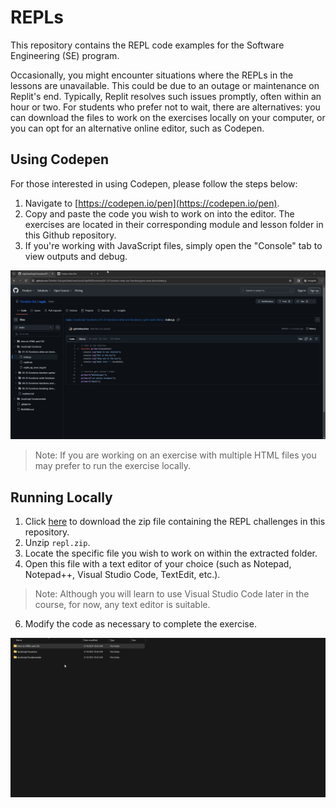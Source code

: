 # REPLs

This repository contains the REPL code examples for the Software Engineering (SE) program.

Occasionally, you might encounter situations where the REPLs in the lessons are unavailable. This could be due to an outage or maintenance on Replit's end. Typically, Replit resolves such issues promptly, often within an hour or two. For students who prefer not to wait, there are alternatives: you can download the files to work on the exercises locally on your computer, or you can opt for an alternative online editor, such as Codepen.

## Using Codepen

For those interested in using Codepen, please follow the steps below:

1. Navigate to [https://codepen.io/pen](https://codepen.io/pen).
2. Copy and paste the code you wish to work on into the editor. The exercises are located in their corresponding module and lesson folder in this Github repository.
3. If you're working with JavaScript files, simply open the "Console" tab to view outputs and debug.

![Codepen](codepen.gif)

> Note: If you are working on an exercise with multiple HTML files you may prefer to run the exercise locally.

## Running Locally

1. Click [here](https://chegg.sharepoint.com/:u:/s/ImmersionWorkshopDecks/EUdTBfxF4cxCuDODFvuNDOYBElYcFIJPkaPYNRud-wWN1A?e=zSlEMz) to download the zip file containing the REPL challenges in this repository.
2. Unzip `repl.zip`.
3. Locate the specific file you wish to work on within the extracted folder.
4. Open this file with a text editor of your choice (such as Notepad, Notepad++, Visual Studio Code, TextEdit, etc.).
> Note: Although you will learn to use Visual Studio Code later in the course, for now, any text editor is suitable.
6. Modify the code as necessary to complete the exercise.

![Run Locally](runlocally.gif)

